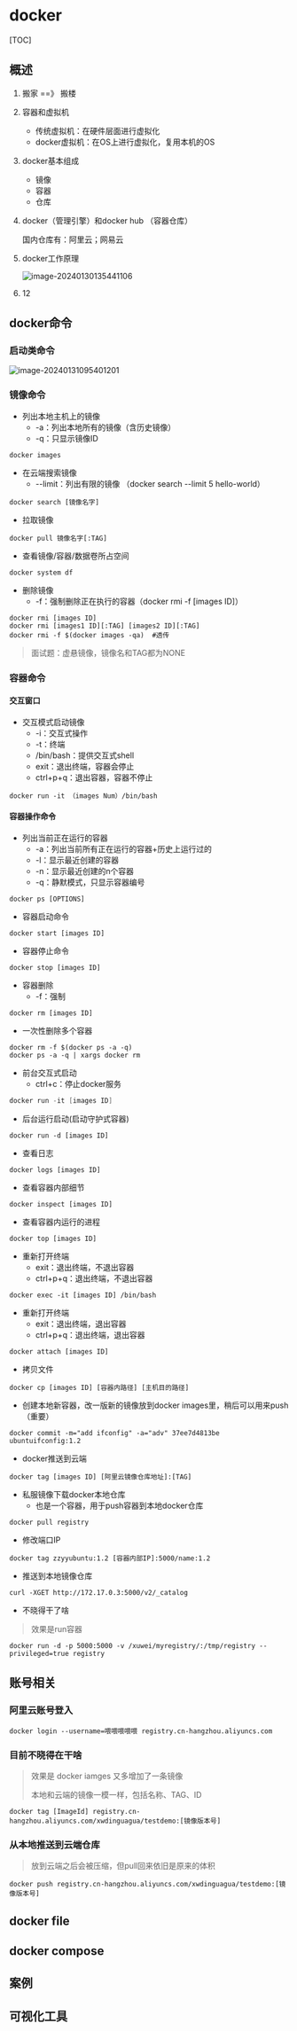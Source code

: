 # docker

[TOC]



## 概述

1.  搬家  ==》 搬楼

2.  容器和虚拟机

    - 传统虚拟机：在硬件层面进行虚拟化
    - docker虚拟机：在OS上进行虚拟化，复用本机的OS

3. docker基本组成

    - 镜像
    - 容器
    - 仓库

4. docker（管理引擎）和docker hub （容器仓库）

    国内仓库有：阿里云；网易云

5. docker工作原理

    ![image-20240130135441106](https://typora-notes-codervv.oss-cn-shanghai.aliyuncs.com/img_for_typora/202401301354371.png)

6. 12

## docker命令

### 启动类命令

![image-20240131095401201](https://typora-notes-codervv.oss-cn-shanghai.aliyuncs.com/img_for_typora/202401310954297.png)

### 镜像命令

- 列出本地主机上的镜像
    - -a：列出本地所有的镜像（含历史镜像）
    - -q：只显示镜像ID

```
docker images
```

- 在云端搜索镜像
    - --limit：列出有限的镜像 （docker search --limit 5 hello-world）

```
docker search [镜像名字]
```

- 拉取镜像

```
docker pull 镜像名字[:TAG]
```

- 查看镜像/容器/数据卷所占空间

```
docker system df
```

- 删除镜像
    - -f：强制删除正在执行的容器（docker rmi -f  [images ID]）

```
docker rmi [images ID]
docker rmi [images1 ID][:TAG] [images2 ID][:TAG]
docker rmi -f $(docker images -qa)  #透传
```

> 面试题：虚悬镜像，镜像名和TAG都为NONE

### 容器命令

#### 交互窗口

- 交互模式启动镜像
    - -i：交互式操作
    - -t：终端
    - /bin/bash：提供交互式shell
    - exit：退出终端，容器会停止
    - ctrl+p+q：退出容器，容器不停止

```
docker run -it （images Num）/bin/bash
```

#### 容器操作命令

- 列出当前正在运行的容器
    - -a：列出当前所有正在运行的容器+历史上运行过的
    - -l：显示最近创建的容器
    - -n：显示最近创建的n个容器
    - -q：静默模式，只显示容器编号

```
docker ps [OPTIONS]
```

- 容器启动命令

```
docker start [images ID]
```

- 容器停止命令

```
docker stop [images ID]
```

- 容器删除
    - -f：强制

```
docker rm [images ID]
```

- 一次性删除多个容器

```
docker rm -f $(docker ps -a -q)
docker ps -a -q | xargs docker rm
```

- 前台交互式启动
    - ctrl+c：停止docker服务

```s
docker run -it [images ID]
```

- 后台运行启动(启动守护式容器)

```
docker run -d [images ID]
```

- 查看日志

```
docker logs [images ID]
```

-  查看容器内部细节

```
docker inspect [images ID]
```

- 查看容器内运行的进程

```
docker top [images ID]
```

- 重新打开终端
    - exit：退出终端，不退出容器
    - ctrl+p+q：退出终端，不退出容器

```
docker exec -it [images ID] /bin/bash
```

- 重新打开终端
    - exit：退出终端，退出容器
    - ctrl+p+q：退出终端，退出容器

```
docker attach [images ID]
```

- 拷贝文件

```
docker cp [images ID] [容器内路径] [主机目的路径]
```

- 创建本地新容器，改一版新的镜像放到docker images里，稍后可以用来push  （重要）

```
docker commit -m="add ifconfig" -a="adv" 37ee7d4813be ubuntuifconfig:1.2
```

- docker推送到云端

```
docker tag [images ID] [阿里云镜像仓库地址]:[TAG]
```

- 私服镜像下载docker本地仓库
    - 也是一个容器，用于push容器到本地docker仓库

```
docker pull registry
```

- 修改端口IP

```
docker tag zzyyubuntu:1.2 [容器内部IP]:5000/name:1.2
```

- 推送到本地镜像仓库

```
curl -XGET http://172.17.0.3:5000/v2/_catalog
```

- 不晓得干了啥

> 效果是run容器

```
docker run -d -p 5000:5000 -v /xuwei/myregistry/:/tmp/registry --privileged=true registry
```



## 账号相关

### 阿里云账号登入

```
docker login --username=喂喂喂喂喂 registry.cn-hangzhou.aliyuncs.com
```

### 目前不晓得在干啥

> 效果是 docker iamges 又多增加了一条镜像
>
> 本地和云端的镜像一模一样，包括名称、TAG、ID
>
> 

```
docker tag [ImageId] registry.cn-hangzhou.aliyuncs.com/xwdinguagua/testdemo:[镜像版本号]
```

### 从本地推送到云端仓库

> 放到云端之后会被压缩，但pull回来依旧是原来的体积

```
docker push registry.cn-hangzhou.aliyuncs.com/xwdinguagua/testdemo:[镜像版本号]
```



## docker file



## docker compose



## 案例



## 可视化工具

